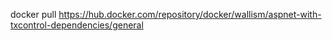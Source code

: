 docker pull https://hub.docker.com/repository/docker/wallism/aspnet-with-txcontrol-dependencies/general
